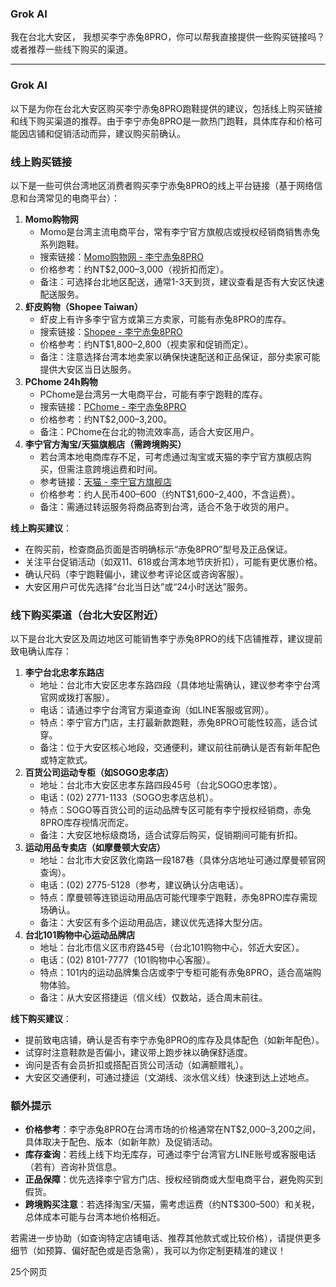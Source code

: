 ### Grok AI

<div class="thinking-container"></div><div class="response-content-markdown [&amp;_a]:text-current [&amp;_a:hover]:text-primary [&amp;_a:hover]:decoration-primary [&amp;_a]:underline [&amp;_a]:decoration-primary/30 [&amp;_a]:underline-offset-2 [&amp;_h2:first-child]:mt-0 [&amp;_h3:first-child]:mt-0 [&amp;_h4:first-child]:mt-0"><p dir="auto" class="break-words" style="white-space: pre-wrap;">我在台北大安区， 我想买李宁赤兔8PRO，你可以帮我直接提供一些购买链接吗？或者推荐一些线下购买的渠道。</p></div><section class="inline-media-container flex flex-col gap-1"></section><section class="auth-notification flex flex-col gap-1"></section>

---

### Grok AI

<div class="thinking-container"></div><div class="response-content-markdown [&amp;_a]:text-current [&amp;_a:hover]:text-primary [&amp;_a:hover]:decoration-primary [&amp;_a]:underline [&amp;_a]:decoration-primary/30 [&amp;_a]:underline-offset-2 [&amp;_h2:first-child]:mt-0 [&amp;_h3:first-child]:mt-0 [&amp;_h4:first-child]:mt-0"><p dir="auto" class="break-words" style="white-space: pre-wrap;">以下是为你在台北大安区购买李宁赤兔8PRO跑鞋提供的建议，包括线上购买链接和线下购买渠道的推荐。由于李宁赤兔8PRO是一款热门跑鞋，具体库存和价格可能因店铺和促销活动而异，建议购买前确认。</p>
<h3 dir="auto" class="">线上购买链接</h3>
<p dir="auto" class="break-words" style="white-space: pre-wrap;">以下是一些可供台湾地区消费者购买李宁赤兔8PRO的线上平台链接（基于网络信息和台湾常见的电商平台）：</p>
<ol dir="auto" class="marker:text-secondary">
<li class="break-words"><strong class="font-semibold">Momo购物网</strong>
<ul dir="auto" class="marker:text-secondary">
<li class="break-words">Momo是台湾主流电商平台，常有李宁官方旗舰店或授权经销商销售赤兔系列跑鞋。</li>
<li class="break-words">搜索链接：<a href="https://www.momoshop.com.tw/search/searchShop.jsp?keyword=%E6%9D%8E%E5%AF%A7%20%E8%B5%A4%E5%85%94%208%20PRO" target="_blank" rel="noopener noreferrer">Momo购物网 - 李宁赤兔8PRO</a></li>
<li class="break-words">价格参考：约NT$2,000–3,000（视折扣而定）。</li>
<li class="break-words">备注：可选择台北地区配送，通常1-3天到货，建议查看是否有大安区快速配送服务。</li>
</ul>
</li>
<li class="break-words"><strong class="font-semibold">虾皮购物（Shopee Taiwan）</strong>
<ul dir="auto" class="marker:text-secondary">
<li class="break-words">虾皮上有许多李宁官方或第三方卖家，可能有赤兔8PRO的库存。</li>
<li class="break-words">搜索链接：<a href="https://shopee.tw/search?keyword=%E6%9D%8E%E5%AF%A7%20%E8%B5%A4%E5%85%94%208%20PRO" target="_blank" rel="noopener noreferrer">Shopee - 李宁赤兔8PRO</a></li>
<li class="break-words">价格参考：约NT$1,800–2,800（视卖家和促销而定）。</li>
<li class="break-words">备注：注意选择台湾本地卖家以确保快速配送和正品保证，部分卖家可能提供大安区当日达服务。</li>
</ul>
</li>
<li class="break-words"><strong class="font-semibold">PChome 24h购物</strong>
<ul dir="auto" class="marker:text-secondary">
<li class="break-words">PChome是台湾另一大电商平台，可能有李宁跑鞋的库存。</li>
<li class="break-words">搜索链接：<a href="https://24h.pchome.com.tw/search/?q=%E6%9D%8E%E5%AF%A7%20%E8%B5%A4%E5%85%94%208%20PRO" target="_blank" rel="noopener noreferrer">PChome - 李宁赤兔8PRO</a></li>
<li class="break-words">价格参考：约NT$2,000–3,200。</li>
<li class="break-words">备注：PChome在台北的物流效率高，适合大安区用户。</li>
</ul>
</li>
<li class="break-words"><strong class="font-semibold">李宁官方淘宝/天猫旗舰店（需跨境购买）</strong>
<ul dir="auto" class="marker:text-secondary">
<li class="break-words">若台湾本地电商库存不足，可考虑通过淘宝或天猫的李宁官方旗舰店购买，但需注意跨境运费和时间。</li>
<li class="break-words">参考链接：<a href="https://lining.tmall.com/" target="_blank" rel="noopener noreferrer">天猫 - 李宁官方旗舰店</a></li>
<li class="break-words">价格参考：约人民币400–600（约NT$1,600–2,400，不含运费）。  <a href="https://bk.taobao.com/k/lining_49/d7ba22f62d442fa24b9261facc5cd0dd.html" target="_blank" rel="noopener noreferrer" class="web-search-result-chip focus:outline-none focus-visible:outline-none focus-visible:bg:input rounded-md ml-1 mr-0.5" data-state="closed"><div class="inline-flex align-text-bottom items-center justify-center select-none my-0 rounded-md bg-important border border-card-border opacity-60 grayscale hover:filter-none hover:opacity-100 transition-opacity"><img class="size-[18px] m-0 rounded-md" alt="" src="https://imgs.search.brave.com/2hCrmwwibi5N-K53QXktI2u5UdEkCXwZbeilp6pPs8o/rs:fit:64:0:0:0/g:ce/aHR0cDovL2Zhdmlj/b25zLnNlYXJjaC5i/cmF2ZS5jb20vaWNv/bnMvMDgwYjI1OTAz/NTE2MjM2NWY5ZGVj/NjFmZDliYWI2N2Qz/ZGFjNjI2ZjcxZTBh/MjE5NjRjNDc1MjQ3/Y2EyMGY0ZC9iay50/YW9iYW8uY29tLw"></div></a></li>
<li class="break-words">备注：需通过转运服务将商品寄到台湾，适合不急于收货的用户。</li>
</ul>
</li>
</ol>
<p dir="auto" class="break-words" style="white-space: pre-wrap;"><strong class="font-semibold">线上购买建议</strong>：</p>
<ul dir="auto" class="marker:text-secondary">
<li class="break-words">在购买前，检查商品页面是否明确标示“赤兔8PRO”型号及正品保证。</li>
<li class="break-words">关注平台促销活动（如双11、618或台湾本地节庆折扣），可能有更优惠价格。</li>
<li class="break-words">确认尺码（李宁跑鞋偏小，建议参考评论区或咨询客服）。</li>
<li class="break-words">大安区用户可优先选择“台北当日达”或“24小时送达”服务。</li>
</ul>
<h3 dir="auto" class="">线下购买渠道（台北大安区附近）</h3>
<p dir="auto" class="break-words" style="white-space: pre-wrap;">以下是台北大安区及周边地区可能销售李宁赤兔8PRO的线下店铺推荐，建议提前致电确认库存：</p>
<ol dir="auto" class="marker:text-secondary">
<li class="break-words"><strong class="font-semibold">李宁台北忠孝东路店</strong>
<ul dir="auto" class="marker:text-secondary">
<li class="break-words">地址：台北市大安区忠孝东路四段（具体地址需确认，建议参考李宁台湾官网或拨打客服）。</li>
<li class="break-words">电话：请通过李宁台湾官方渠道查询（如LINE客服或官网）。</li>
<li class="break-words">特点：李宁官方门店，主打最新款跑鞋，赤兔8PRO可能性较高，适合试穿。</li>
<li class="break-words">备注：位于大安区核心地段，交通便利，建议前往前确认是否有新年配色或特定款式。</li>
</ul>
</li>
<li class="break-words"><strong class="font-semibold">百货公司运动专柜（如SOGO忠孝店）</strong>
<ul dir="auto" class="marker:text-secondary">
<li class="break-words">地址：台北市大安区忠孝东路四段45号（台北SOGO忠孝馆）。</li>
<li class="break-words">电话：(02) 2771-1133（SOGO忠孝店总机）。</li>
<li class="break-words">特点：SOGO等百货公司的运动品牌专区可能有李宁授权经销商，赤兔8PRO库存视情况而定。</li>
<li class="break-words">备注：大安区地标级商场，适合试穿后购买，促销期间可能有折扣。</li>
</ul>
</li>
<li class="break-words"><strong class="font-semibold">运动用品专卖店（如摩曼顿大安店）</strong>
<ul dir="auto" class="marker:text-secondary">
<li class="break-words">地址：台北市大安区敦化南路一段187巷（具体分店地址可通过摩曼顿官网查询）。</li>
<li class="break-words">电话：(02) 2775-5128（参考，建议确认分店电话）。</li>
<li class="break-words">特点：摩曼顿等连锁运动用品店可能代理李宁跑鞋，赤兔8PRO库存需现场确认。</li>
<li class="break-words">备注：大安区有多个运动用品店，建议优先选择大型分店。</li>
</ul>
</li>
<li class="break-words"><strong class="font-semibold">台北101购物中心运动品牌店</strong>
<ul dir="auto" class="marker:text-secondary">
<li class="break-words">地址：台北市信义区市府路45号（台北101购物中心，邻近大安区）。</li>
<li class="break-words">电话：(02) 8101-7777（101购物中心客服）。</li>
<li class="break-words">特点：101内的运动品牌集合店或李宁专柜可能有赤兔8PRO，适合高端购物体验。</li>
<li class="break-words">备注：从大安区搭捷运（信义线）仅数站，适合周末前往。</li>
</ul>
</li>
</ol>
<p dir="auto" class="break-words" style="white-space: pre-wrap;"><strong class="font-semibold">线下购买建议</strong>：</p>
<ul dir="auto" class="marker:text-secondary">
<li class="break-words">提前致电店铺，确认是否有李宁赤兔8PRO的库存及具体配色（如新年配色）。  <a href="https://www.smzdm.com/p/140010270/" target="_blank" rel="noopener noreferrer" class="web-search-result-chip focus:outline-none focus-visible:outline-none focus-visible:bg:input rounded-md ml-1 mr-0.5" data-state="closed"><div class="inline-flex align-text-bottom items-center justify-center select-none my-0 rounded-md bg-important border border-card-border opacity-60 grayscale hover:filter-none hover:opacity-100 transition-opacity"><img class="size-[18px] m-0 rounded-md" alt="" src="https://imgs.search.brave.com/7-adwMAlfDUGFGWYXH9wpxXeRSlQGI6JYXD3-aMxmSY/rs:fit:64:0:0:0/g:ce/aHR0cDovL2Zhdmlj/b25zLnNlYXJjaC5i/cmF2ZS5jb20vaWNv/bnMvOTJiN2IzYTNm/ZTJjNzkyMDM4NWIx/NWE2ZWU3Mzc1NmM4/NTUzN2M4NzJjZDVi/MDk0M2IxNDk1MGZk/YzE0NjdjOS93d3cu/c216ZG0uY29tLw"></div></a></li>
<li class="break-words">试穿时注意鞋款是否偏小，建议带上跑步袜以确保舒适度。</li>
<li class="break-words">询问是否有会员折扣或搭配百货公司活动（如满额赠礼）。</li>
<li class="break-words">大安区交通便利，可通过捷运（文湖线、淡水信义线）快速到达上述地点。</li>
</ul>
<h3 dir="auto" class="">额外提示</h3>
<ul dir="auto" class="marker:text-secondary">
<li class="break-words"><strong class="font-semibold">价格参考</strong>：李宁赤兔8PRO在台湾市场的价格通常在NT$2,000–3,200之间，具体取决于配色、版本（如新年款）及促销活动。  <a href="https://www.smzdm.com/p/140010270/" target="_blank" rel="noopener noreferrer" class="web-search-result-chip focus:outline-none focus-visible:outline-none focus-visible:bg:input rounded-md ml-1 mr-0.5" data-state="closed"><div class="inline-flex align-text-bottom items-center justify-center select-none my-0 rounded-md bg-important border border-card-border opacity-60 grayscale hover:filter-none hover:opacity-100 transition-opacity"><img class="size-[18px] m-0 rounded-md" alt="" src="https://imgs.search.brave.com/7-adwMAlfDUGFGWYXH9wpxXeRSlQGI6JYXD3-aMxmSY/rs:fit:64:0:0:0/g:ce/aHR0cDovL2Zhdmlj/b25zLnNlYXJjaC5i/cmF2ZS5jb20vaWNv/bnMvOTJiN2IzYTNm/ZTJjNzkyMDM4NWIx/NWE2ZWU3Mzc1NmM4/NTUzN2M4NzJjZDVi/MDk0M2IxNDk1MGZk/YzE0NjdjOS93d3cu/c216ZG0uY29tLw"></div></a></li>
<li class="break-words"><strong class="font-semibold">库存查询</strong>：若线上线下均无库存，可通过李宁台湾官方LINE账号或客服电话（若有）咨询补货信息。</li>
<li class="break-words"><strong class="font-semibold">正品保障</strong>：优先选择李宁官方门店、授权经销商或大型电商平台，避免购买到假货。</li>
<li class="break-words"><strong class="font-semibold">跨境购买注意</strong>：若选择淘宝/天猫，需考虑运费（约NT$300–500）和关税，总体成本可能与台湾本地价格相近。</li>
</ul>
<p dir="auto" class="break-words" style="white-space: pre-wrap;">若需进一步协助（如查询特定店铺电话、推荐其他款式或比较价格），请提供更多细节（如预算、偏好配色或是否急需），我可以为你定制更精准的建议！</p></div><section class="inline-media-container flex flex-col gap-1"></section><section class="auth-notification flex flex-col gap-1"></section><div class="flex gap-2 mt-1"><div class="search-results flex -ml-1 text-sm gap-2 mb-1"><div class="flex flex-row items-center pr-4 py-1 rounded-full cursor-pointer bg-foreground border border-card-border hover:bg-card-hover hover:border-card-border-focus"><div style="z-index: 3;"><div class="align-text-bottom items-center justify-center select-none transition my-0 rounded-md opacity-100 ml-1.5 flex bg-popover overflow-hidden border border-background z-3"><img class="size-[18px] m-0 rounded-md" alt="" src="https://imgs.search.brave.com/s2xNI9X_G9IFHF03fnm9ie6vmYn67B0deRaDswTmk4U/rs:fit:64:0:0:0/g:ce/aHR0cDovL2Zhdmlj/b25zLnNlYXJjaC5i/cmF2ZS5jb20vaWNv/bnMvODVhZGRmYjRm/ZTBjMTVkNTA1NDlh/MTkyNTJmNzA4MGFi/YzczNTdkNTgyZmMy/NDJiNTlmNTQ1YWJl/MDc4MTEyZC93d3cu/dGFvYmFvLmNvbS8"></div></div><div style="z-index: 2;"><div class="align-text-bottom items-center justify-center select-none transition my-0 rounded-md opacity-100 flex bg-popover overflow-hidden border border-background z-2 -ml-2"><img class="size-[18px] m-0 rounded-md" alt="" src="https://imgs.search.brave.com/wDoXd8jHLQiLQQANg-XDZfY66AOp-1HliiRVkrQHVu4/rs:fit:64:0:0:0/g:ce/aHR0cDovL2Zhdmlj/b25zLnNlYXJjaC5i/cmF2ZS5jb20vaWNv/bnMvOTE4NWUyM2Rh/MDhiZGU3NWUxNDM4/M2JiZTgyM2RhN2Ux/YTlmOGE4MTI3OTdm/ZTc3MTBhYTg3ZDI1/NWNkNjFkYi93d3cu/ZG91eWluLmNvbS8"></div></div><div style="z-index: 1;"><div class="align-text-bottom items-center justify-center select-none transition my-0 rounded-md opacity-100 flex bg-popover overflow-hidden border border-background z-1 -ml-2"><img class="size-[18px] m-0 rounded-md" alt="" src="https://imgs.search.brave.com/wDoXd8jHLQiLQQANg-XDZfY66AOp-1HliiRVkrQHVu4/rs:fit:64:0:0:0/g:ce/aHR0cDovL2Zhdmlj/b25zLnNlYXJjaC5i/cmF2ZS5jb20vaWNv/bnMvOTE4NWUyM2Rh/MDhiZGU3NWUxNDM4/M2JiZTgyM2RhN2Ux/YTlmOGE4MTI3OTdm/ZTc3MTBhYTg3ZDI1/NWNkNjFkYi93d3cu/ZG91eWluLmNvbS8"></div></div><div class="truncate ml-2">25个网页</div></div></div></div>

